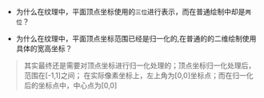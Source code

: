 - 为什么在纹理中，平面顶点坐标使用的`三位`进行表示，而在普通绘制中却是`两位`？
> 

- 为什么在纹理中，平面顶点坐标范围已经是归一化的,在普通的的二维绘制使用具体的宽高坐标？
> 其实最终还是需要对顶点坐标进行归一化处理的；顶点坐标归一化处理后，范围在[-1,1]之间；
> 在实际像素坐标上，左上角为[0,0]坐标点；而在归一化后的坐标点中，中心点为[0,0]